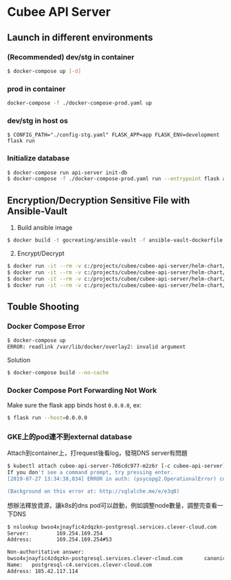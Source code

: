 # Cubee API Server

## Launch in different environments

### (Recommended) dev/stg in container

``` bash
$ docker-compose up [-d]
```

### prod in container

``` bash
docker-compose -f ./docker-compose-prod.yaml up
```

### dev/stg in host os

``` bashh
$ CONFIG_PATH="./config-stg.yaml" FLASK_APP=app FLASK_ENV=development flask run
```

### Initialize database

``` bash
$ docker-compose run api-server init-db
$ docker-compose -f ./docker-compose-prod.yaml run --entrypoint flask api-server init-db
```

## Encryption/Decryption Sensitive File with Ansible-Vault

1. Build ansible image

``` bash
$ docker build -t gocreating/ansible-vault -f ansible-vault-dockerfile .
```

2. Encrypt/Decrypt

``` bash
$ docker run -it --rm -v c:/projects/cubee/cubee-api-server/helm-chart/cubee-api-server:/ansible gocreating/ansible-vault encrypt ./configMap-prod.yaml
$ docker run -it --rm -v c:/projects/cubee/cubee-api-server/helm-chart/cubee-api-server:/ansible gocreating/ansible-vault encrypt ./configMap-stg.yaml
$ docker run -it --rm -v c:/projects/cubee/cubee-api-server/helm-chart/cubee-api-server:/ansible gocreating/ansible-vault decrypt ./configMap-prod.yaml
$ docker run -it --rm -v c:/projects/cubee/cubee-api-server/helm-chart/cubee-api-server:/ansible gocreating/ansible-vault decrypt ./configMap-stg.yaml
```

## Touble Shooting

### Docker Compose Error

``` bash
$ docker-compose up
ERROR: readlink /var/lib/docker/overlay2: invalid argument
```

Solution

``` bash
$ docker-compose build --no-cache
```

### Docker Compose Port Forwarding Not Work

Make sure the flask app binds host `0.0.0.0`, ex:

``` bash
$ flask run --host=0.0.0.0
```

### GKE上的pod連不到external database

Attach到container上，打request後看log，發現DNS server有問題

``` bash
$ kubectl attach cubee-api-server-7d6cdc977-m2z6r [-c cubee-api-server]
If you don't see a command prompt, try pressing enter.
[2019-07-27 13:34:38,034] ERROR in auth: (psycopg2.OperationalError) could not translate host name "bwso4xjnayfic4zdqzkn-postgresql.services.clever-cloud.com" to address: Try again

(Background on this error at: http://sqlalche.me/e/e3q8)
```

想辦法釋放資源，讓k8s的dns pod可以啟動，例如調整node數量，調整完查看一下DNS

``` bash
$ nslookup bwso4xjnayfic4zdqzkn-postgresql.services.clever-cloud.com
Server:         169.254.169.254
Address:        169.254.169.254#53

Non-authoritative answer:
bwso4xjnayfic4zdqzkn-postgresql.services.clever-cloud.com       canonical name = postgresql-c4.services.clever-cloud.com.
Name:   postgresql-c4.services.clever-cloud.com
Address: 185.42.117.114
```
